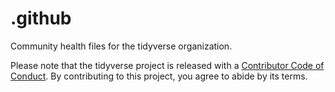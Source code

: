 # .github
Community health files for the tidyverse organization.

Please note that the tidyverse project is released with a
[Contributor Code of Conduct](CODE_OF_CONDUCT.md).
By contributing to this project, you agree to abide by its terms.
